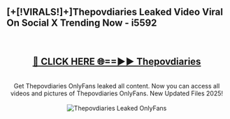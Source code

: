 <h2>[+[!VIRALS!]+]Thepovdiaries Leaked Video Viral On Social X Trending Now - i5592</h2>
<br>
<div align="center">
<h2><a href="https://libra.edu.pl?Thepovdiaries" rel="nofollow">🔴 CLICK HERE 🌐==►► Thepovdiaries</a></h2>
<br>
Get Thepovdiaries OnlyFans leaked all content. Now you can access all videos and pictures of Thepovdiaries OnlyFans. New Updated Files 2025!
<br>
<br>
<a href="https://libra.edu.pl?Thepovdiaries" rel="nofollow" data-target="animated-image.originalLink"><img src="https://i.ibb.co.com/WyWwxjT/player-gif2.gif" alt="Thepovdiaries Leaked OnlyFans" style="max-width: 100%; display: inline-block;" data-target="animated-image.originalImage"></a>
</div>
<br>
